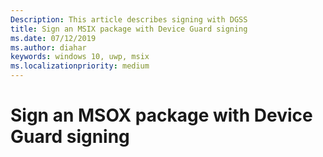 ```yaml
---
Description: This article describes signing with DGSS
title: Sign an MSIX package with Device Guard signing
ms.date: 07/12/2019
ms.author: diahar
keywords: windows 10, uwp, msix
ms.localizationpriority: medium
---
```

# Sign an MSOX package with Device Guard signing
